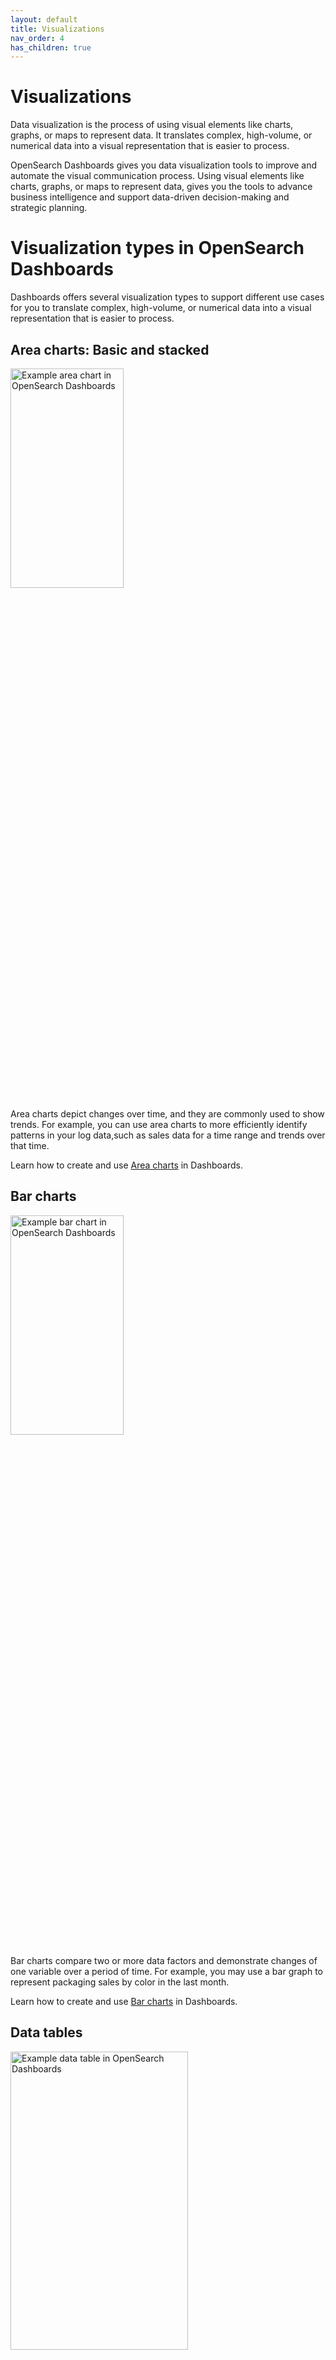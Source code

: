 ```yaml
---
layout: default
title: Visualizations
nav_order: 4
has_children: true
---
```


# Visualizations

Data visualization is the process of using visual elements like charts, graphs, or maps to represent data. It translates complex, high-volume, or numerical data into a visual representation that is easier to process.

OpenSearch Dashboards gives you data visualization tools to improve and automate the visual communication process. Using visual elements like charts, graphs, or maps to represent data, gives you the tools to advance business intelligence and support data-driven decision-making and strategic planning.

# Visualization types in OpenSearch Dashboards

Dashboards offers several visualization types to support different use cases for you to translate complex, high-volume, or numerical data into a visual representation that is easier to process.

## Area charts:  Basic and stacked

 <img src="{{site.url}}{{site.baseurl}}/images/area-chart-1.png" alt="Example area chart in OpenSearch Dashboards" width="60%" height="30%">

Area charts depict changes over time, and they are commonly used to show trends. For example, you can use area charts to more efficiently identify patterns in your log data,such as sales data for a time range and trends over that time.

Learn how to create and use [Area charts]({{site.url}}{{site.baseurl}}/dashboards/visualize/area-charts) in Dashboards.

## Bar charts

<img src="{{site.url}}{{site.baseurl}}/images/bar-chart-1.png" alt="Example bar chart in OpenSearch Dashboards" width="60%" height="30%">

Bar charts compare two or more data factors and demonstrate changes of one variable over a period of time. For example, you may use a bar graph to represent packaging sales by color in the last month.

Learn how to create and use [Bar charts]({{site.url}}{{site.baseurl}}/dashboards/visualize/bar-charts) in Dashboards.

## Data tables

<img src="{{site.url}}{{site.baseurl}}/images/data-table-1.png" alt="Example data table in OpenSearch Dashboards" width="75%" height="35%">

Data tables, or tables, show your data in tabular form. Using data tables when you want to see individual values in raw form or examine specific values. For example, you may use data tables for financial analysis.

Learn how to create and use [Data tables]({{site.url}}{{site.baseurl}}/dashboards/visualize/tables) in Dashboards.

## Gantt chart

<img src="{{site.url}}{{site.baseurl}}/images/gantt-chart.png" alt="Example Gantt chart in OpenSearch Dashboards" width="75%" height="35%">

Gantt charts show the start, end, and duration of unique events in a sequence. Gantt charts are useful in trace analytics, telemetry, and anomaly detection use cases, where you want to understand interactions and dependencies between various events in a schedule. For example, consider an index of log data. The fields in a typical set of log data, especially audit logs, contain a specific operation or event with a start time and duration.

Learn how to create and use [Gantt charts]({{site.url}}{{site.baseurl}}/dashboards/visualize/gantt/) in Dashboards.

## Gauge charts

<img src="{{site.url}}{{site.baseurl}}/images/gauge-chart-1.png" alt="Example gauge chart in OpenSearch Dashboards" width="60%" height="30%">

A gauge chart is similar to a nondigital gauge, for example a gas gauge in an automobile. It displays how much there is of the thing you are measuring. In a gauge chart, this measurement can exist alone or in relation to another measurement. Each color section in a gauge chart represents one value. For example, you may use a gauge to compare actual sales to the sales goal.

Learn how to create and use [Gauge charts]({{site.url}}{{site.baseurl}}/dashboards/visualize/gauge) in Dashboards.

## 

## Maps

<img src="{{site.url}}{{site.baseurl}}/images/map-1.png" alt="Example map in OpenSearch Dashboards" width="60%" height="30%">

Maps show the difference between data values for a geographic location, such as a country, state or province, or city. For example, you may use a map for asset tracking and location-based marketing.

Learn how to create and use [Maps]({{site.url}}{{site.baseurl}}/dashboards/visualize/geojson-regionmaps/) in Dashboards.